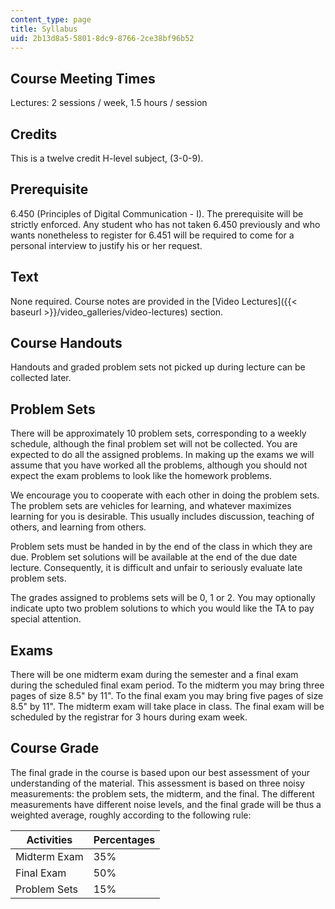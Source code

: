 ```yaml
---
content_type: page
title: Syllabus
uid: 2b13d8a5-5801-8dc9-8766-2ce38bf96b52
---
```


Course Meeting Times
--------------------

Lectures: 2 sessions / week, 1.5 hours / session

Credits
-------

This is a twelve credit H-level subject, (3-0-9).

Prerequisite
------------

6.450 (Principles of Digital Communication - I). The prerequisite will be strictly enforced. Any student who has not taken 6.450 previously and who wants nonetheless to register for 6.451 will be required to come for a personal interview to justify his or her request.

Text
----

None required. Course notes are provided in the [Video Lectures]({{< baseurl >}}/video_galleries/video-lectures) section.

Course Handouts
---------------

Handouts and graded problem sets not picked up during lecture can be collected later.

Problem Sets
------------

There will be approximately 10 problem sets, corresponding to a weekly schedule, although the final problem set will not be collected. You are expected to do all the assigned problems. In making up the exams we will assume that you have worked all the problems, although you should not expect the exam problems to look like the homework problems.

We encourage you to cooperate with each other in doing the problem sets. The problem sets are vehicles for learning, and whatever maximizes learning for you is desirable. This usually includes discussion, teaching of others, and learning from others.

Problem sets must be handed in by the end of the class in which they are due. Problem set solutions will be available at the end of the due date lecture. Consequently, it is difficult and unfair to seriously evaluate late problem sets.

The grades assigned to problems sets will be 0, 1 or 2. You may optionally indicate upto two problem solutions to which you would like the TA to pay special attention.

Exams
-----

There will be one midterm exam during the semester and a final exam during the scheduled final exam period. To the midterm you may bring three pages of size 8.5" by 11". To the final exam you may bring five pages of size 8.5" by 11". The midterm exam will take place in class. The final exam will be scheduled by the registrar for 3 hours during exam week.

Course Grade
------------

The final grade in the course is based upon our best assessment of your understanding of the material. This assessment is based on three noisy measurements: the problem sets, the midterm, and the final. The different measurements have different noise levels, and the final grade will be thus a weighted average, roughly according to the following rule:

| Activities | Percentages |
| --- | --- |
| Midterm Exam | 35% |
| Final Exam | 50% |
| Problem Sets | 15%